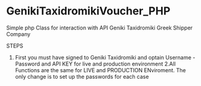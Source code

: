 # GenikiTaxidromikiVoucher_PHP
Simple php Class for interaction with API Geniki Taxidromiki Greek Shipper Company



STEPS
1. First you must have signed to Geniki Taxidromiki and optain Username - Password and API KEY for live and production  environment
2.All Functions are the same for LIVE and PRODUCTION ENviroment. The only change is to set up the passwords for each case
